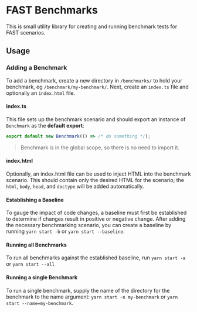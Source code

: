# FAST Benchmarks
This is small utility library for creating and running benchmark tests for FAST scenarios.

## Usage
### Adding a Benchmark
To add a benchmark, create a new directory in `/benchmarks/` to hold your benchmark, eg `/benchmark/my-benchmark/`. Next, create an `index.ts` file and optionally an `index.html` file.

#### index.ts
This file sets up the benchmark scenario and should export an instance of `Benchmark` as the **default export**:

```ts
export default new Benchmark(() => /* do something */);
```

> Benchmark is in the global scope, so there is no need to import it.

#### index.html
Optionally, an index.html file can be used to inject HTML into the benchmark scenario. This should contain only the desired HTML for the scenario; the `html`, `body`, `head`, and `doctype` will be added automatically.

#### Establishing a Baseline
To gauge the impact of code changes, a baseline must first be established to determine if changes result in positive or negative change. After adding the necessary benchmarking scenario, you can create a baseline by running `yarn start -b` or `yarn start --baseline`.

#### Running all Benchmarks
To run all benchmarks against the established baseline, run `yarn start -a` or `yarn start --all`

#### Running a single Benchmark
To run a single benchmark, supply the name of the directory for the benchmark to the name argument: `yarn start -n my-benchmark` or `yarn start --name=my-benchmark`.
